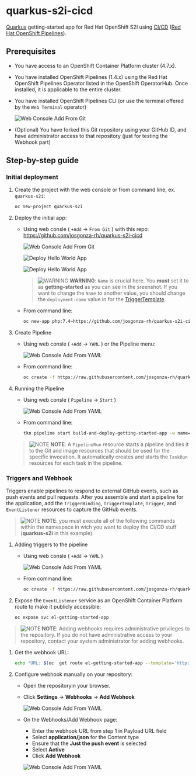 # quarkus-s2i-cicd
[Quarkus](https://quarkus.io/) getting-started app for Red Hat OpenShift S2I using [CI/CD](https://cloud.redhat.com/learn/topics/ci-cd) ([Red Hat OpenShift Pipelines](https://docs.openshift.com/container-platform/latest/cicd/pipelines/understanding-openshift-pipelines.html)).

## Prerequisites

* You have access to an OpenShift Container Platform cluster (4.7.x).

* You have installed OpenShift Pipelines (1.4.x) using the Red Hat OpenShift Pipelines Operator listed in the OpenShift OperatorHub. Once installed, it is applicable to the entire cluster.

* You have installed OpenShift Pipelines CLI (or use the terminal offered by the `Web Terminal` operator)

  ![Web Console Add From Git](images/web_terminal.png)

* (Optional) You have forked this Git repository using your GitHub ID, and have administrator access to that repository (just for testing the Webhook part)

## Step-by-step guide

### Initial deployment

1. Create the project with the web console or from command line, ex. `quarkus-s2i`:

    ```bash
    oc new-project quarkus-s2i
    ```

2. Deploy the initial app:

    * Using web consle ( `+Add` -> `From Git` ) with this repo: https://github.com/josgonza-rh/quarkus-s2i-cicd

      ![Web Console Add From Git](images/add_from_git.png)

      ![Deploy Hello World App](images/s2i_part1.png)

      ![Deploy Hello World App](images/s2i_part2.png)

      > ![WARNING](images/warning-icon.png) **WARNING**: `Name` is crucial here. You **must** set it to as **getting-started** as you can see in the sreenshot. If you want to change the `Name` to another value, you should change the `deployment-name` value in for the [TriggerTemplate](cicd/resources/02-triggers/getting-started-trigger.yaml).

    * From command line:

        ```bash
        oc new-app php:7.4~https://github.com/josgonza-rh/quarkus-s2i-cicd --name=getting-started
        ```

3. Create Pipeline

    * Using web consle ( `+Add` -> `YAML` ) or the Pipeline menu:

      ![Web Console Add From YAML](images/create_pipeline.png)

    * From command line:

        ```bash
        oc create -f https://raw.githubusercontent.com/josgonza-rh/quarkus-s2i-cicd/main/cicd/resources/01-pipelines/getting-started-pipeline.yaml
        ```

4. Running the Pipeline

    * Using web consle ( `Pipeline` -> `Start` )

      ![Web Console Add From YAML](images/run_pipeline.png)

    * From command line:

        ```bash
        tkn pipeline start build-and-deploy-getting-started-app -w name=workspace,volumeClaimTemplateFile=https://raw.githubusercontent.com/josgonza-rh/quarkus-s2i-cicd/main/cicd/resources/00-worspaces/getting-started-workspace.yaml -p GIT_REPO=https://github.com/josgonza-rh/quarkus-s2i-cicd
        ```

    > ![NOTE](images/note-icon.png) **NOTE**: A `PipelineRun` resource starts a pipeline and ties it to the Git and image resources that should be used for the specific invocation. It automatically creates and starts the `TaskRun` resources for each task in the pipeline.

### Triggers and Webhook

Triggers enable pipelines to respond to external GitHub events, such as push events and pull requests. After you assemble and start a pipeline for the application, add the `TriggerBinding`, `TriggerTemplate`, `Trigger`, and `EventListener` resources to capture the GitHub events.

> ![NOTE](images/note-icon.png) **NOTE**: you must execute all of the following commands within the namespace in wich you want to deploy the CI/CD stuff (**quarkus-s2i** in this example).

1. Adding triggers to the pipeline

    * Using web consle ( `+Add` -> `YAML` )

      ![Web Console Add From YAML](images/add_yaml.png)

    * From command line:

        ```bash
        oc create -f https://raw.githubusercontent.com/josgonza-rh/quarkus-s2i-cicd/main/cicd/resources/02-triggers/getting-started-trigger.yaml
        ```

2. Expose the `EventListener` service as an OpenShift Container Platform route to make it publicly accessible:

    ```bash
    oc expose svc el-getting-started-app
    ```

> ![NOTE](images/note-icon.png) **NOTE**: Adding webhooks requires administrative privileges to the repository. If you do not have administrative access to your repository, contact your system administrator for adding webhooks.

1. Get the webhook URL:

    ```bash
    echo "URL: $(oc  get route el-getting-started-app --template='http://{{.spec.host}}')"
    ```

2. Configure webhook manually on your repository:

    * Open the repositoryin your browser.
    * Click **Settings** → **Webhooks** → **Add Webhook**

        ![Web Console Add From YAML](images/webhook_part1.png)

    * On the Webhooks/Add Webhook page:
        * Enter the webhook URL from step 1 in Payload URL field
        * Select **application/json** for the Content type
        * Ensure that the **Just the push event** is selected
        * Select **Active**
        * Click **Add Webhook**

      ![Web Console Add From YAML](images/webhook_part2.png)